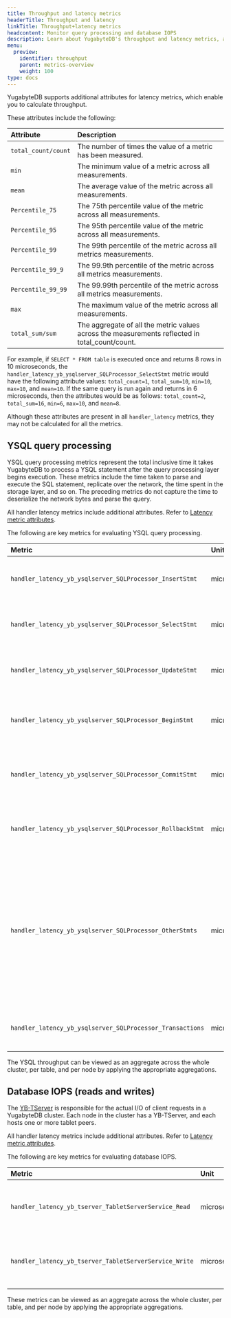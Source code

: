 ```yaml
---
title: Throughput and latency metrics
headerTitle: Throughput and latency
linkTitle: Throughput+latency metrics
headcontent: Monitor query processing and database IOPS
description: Learn about YugabyteDB's throughput and latency metrics, and how to select and use the metrics.
menu:
  preview:
    identifier: throughput
    parent: metrics-overview
    weight: 100
type: docs
---
```


YugabyteDB supports additional attributes for latency metrics, which enable you to calculate throughput.

These attributes include the following:

| Attribute | Description |
| :--- | :--- |
| `total_count/count` | The number of times the value of a metric has been measured.
| `min` | The minimum value of a metric across all measurements.
| `mean` | The average value of the metric across all measurements.
| `Percentile_75` | The 75th percentile value of the metric across all measurements.
| `Percentile_95` | The 95th percentile value of the metric across all measurements.
| `Percentile_99` | The 99th percentile of the metric across all metrics measurements.
| `Percentile_99_9` | The 99.9th percentile of the metric across all metrics measurements.
| `Percentile_99_99` | The 99.99th percentile of the metric across all metrics measurements.
| `max` | The maximum value of the metric across all measurements.
| `total_sum/sum` | The aggregate of all the metric values across the measurements reflected in total_count/count.

For example, if `SELECT * FROM table` is executed once and returns 8 rows in 10 microseconds, the `handler_latency_yb_ysqlserver_SQLProcessor_SelectStmt` metric would have the following attribute values: `total_count=1`, `total_sum=10`, `min=10`, `max=10`, and `mean=10`. If the same query is run again and returns in 6 microseconds, then the attributes would be as follows: `total_count=2`, `total_sum=16`, `min=6`, `max=10`, and `mean=8`.

Although these attributes are present in all `handler_latency` metrics, they may not be calculated for all the metrics.

## YSQL query processing

YSQL query processing metrics represent the total inclusive time it takes YugabyteDB to process a YSQL statement after the query processing layer begins execution. These metrics include the time taken to parse and execute the SQL statement, replicate over the network, the time spent in the storage layer, and so on. The preceding metrics do not capture the time to deserialize the network bytes and parse the query.

All handler latency metrics include additional attributes. Refer to [Latency metric attributes](#latency-metric-attributes).

The following are key metrics for evaluating YSQL query processing.

| Metric | Unit | Type | Description |
| :--- | :--- | :--- | :--- |
| `handler_latency_yb_ysqlserver_SQLProcessor_InsertStmt` | microseconds | counter | Time to parse and execute INSERT statement.
| `handler_latency_yb_ysqlserver_SQLProcessor_SelectStmt` | microseconds | counter | Time to parse and execute SELECT statement.
| `handler_latency_yb_ysqlserver_SQLProcessor_UpdateStmt` | microseconds | counter | Time to parse and execute UPDATE statement.
| `handler_latency_yb_ysqlserver_SQLProcessor_BeginStmt` | microseconds | counter | Time to parse and execute transaction BEGIN statement.
| `handler_latency_yb_ysqlserver_SQLProcessor_CommitStmt` | microseconds | counter | Time to parse and execute transaction COMMIT statement.
| `handler_latency_yb_ysqlserver_SQLProcessor_RollbackStmt` | microseconds | counter | Time to parse and execute transaction ROLLBACK statement.
| `handler_latency_yb_ysqlserver_SQLProcessor_OtherStmts` | microseconds | counter | Time to parse and execute all other statements apart from the preceding ones listed in this table. Includes statements like PREPARE, RELEASE SAVEPOINT, and so on.
| `handler_latency_yb_ysqlserver_SQLProcessor_Transactions` | microseconds | counter | Time to execute any of the statements in this table.

The YSQL throughput can be viewed as an aggregate across the whole cluster, per table, and per node by applying the appropriate aggregations.

<!-- | Metrics | Unit | Type | Description |
| :------ | :--- | :--- | :---------- |
| `handler_latency_yb_ysqlserver_SQLProcessor_InsertStmt` | microseconds | counter | The time in microseconds to parse and execute INSERT statement |
| `handler_latency_yb_ysqlserver_SQLProcessor_SelectStmt` | microseconds | counter | The time in microseconds to parse and execute SELECT statement |
| `handler_latency_yb_ysqlserver_SQLProcessor_UpdateStmt` | microseconds | counter | The time in microseconds to parse and execute UPDATE statement |
| `handler_latency_yb_ysqlserver_SQLProcessor_BeginStmt` | microseconds | counter | The time in microseconds to parse and execute transaction BEGIN statement |
| `handler_latency_yb_ysqlserver_SQLProcessor_CommitStmt` | microseconds | counter | The time in microseconds to parse and execute transaction COMMIT statement |
| `handler_latency_yb_ysqlserver_SQLProcessor_RollbackStmt` | microseconds | counter | The time in microseconds to parse and execute transaction ROLLBACK statement |
| `handler_latency_yb_ysqlserver_SQLProcessor_OtherStmts` | microseconds | counter | The time in microseconds to parse and execute all other statements apart from the preceding ones listed in this table. This includes statements like PREPARE, RELEASE SAVEPOINT, and so on. |
| `handler_latency_yb_ysqlserver_SQLProcessor_Transactions` | microseconds | counter | The time in microseconds to execute any of the statements in this table.| -->

## Database IOPS (reads and writes)

The [YB-TServer](../../../architecture/concepts/yb-tserver/) is responsible for the actual I/O of client requests in a YugabyteDB cluster. Each node in the cluster has a YB-TServer, and each hosts one or more tablet peers.

All handler latency metrics include additional attributes. Refer to [Latency metric attributes](#latency-metric-attributes).

The following are key metrics for evaluating database IOPS.

| Metric | Unit | Type | Description |
| :--- | :--- | :--- | :--- |
| `handler_latency_yb_tserver_TabletServerService_Read` | microseconds | counter | Time to perform WRITE operations at a tablet level.
| `handler_latency_yb_tserver_TabletServerService_Write` | microseconds | counter | Time to perform READ operations at a tablet level.

<!-- | Metrics | Unit | Type | Description |
| :------ | :--- | :--- | :---------- |
| `handler_latency_yb_tserver_TabletServerService_Read` | microseconds | counter | Time in microseconds to perform WRITE operations at a tablet level |
| `handler_latency_yb_tserver_TabletServerService_Write` | microseconds | counter | Time in microseconds to perform READ operations at a tablet level | -->

These metrics can be viewed as an aggregate across the whole cluster, per table, and per node by applying the appropriate aggregations.
